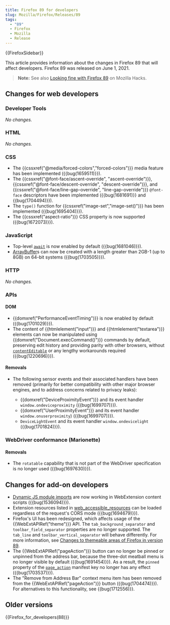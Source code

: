 ```yaml
---
title: Firefox 89 for developers
slug: Mozilla/Firefox/Releases/89
tags:
  - "89"
  - Firefox
  - Mozilla
  - Release
---
```


{{FirefoxSidebar}}

This article provides information about the changes in Firefox 89 that will affect developers. Firefox 89 was released on June 1, 2021.

> **Note:** See also [Looking fine with Firefox 89](https://hacks.mozilla.org/2021/06/looking-fine-with-firefox-89/) on Mozilla Hacks.

## Changes for web developers

### Developer Tools

_No changes._

### HTML

_No changes._

### CSS

- The {{cssxref("@media/forced-colors","forced-colors")}} media feature has been implemented ({{bug(1659511)}}).
- The {{cssxref("@font-face/ascent-override", "ascent-override")}}, {{cssxref("@font-face/descent-override", "descent-override")}}, and {{cssxref("@font-face/line-gap-override", "line-gap-override")}} `@font-face` descriptors have been implemented ({{bug(1681691)}} and {{bug(1704494)}}).
- The `type()` function for {{cssxref("image-set","image-set()")}} has been implemented ({{bug(1695404)}}).
- The {{cssxref("aspect-ratio")}} CSS property is now supported ({{bug(1672073)}}).

### JavaScript

- Top-level [`await`](/en-US/docs/Web/JavaScript/Reference/Operators/await#top-level-await) is now enabled by default ({{bug(1681046)}}).
- [ArrayBuffer](/en-US/docs/Web/JavaScript/Reference/Global_Objects/ArrayBuffer)s can now be created with a length greater than 2GB-1 (up to 8GB) on 64-bit systems ({{bug(1703505)}}).

### HTTP

_No changes._

### APIs

#### DOM

- {{domxref("PerformanceEventTiming")}} is now enabled by default ({{bug(1701029)}}).
- The content of {{htmlelement("input")}} and {{htmlelement("textarea")}} elements can now be manipulated using {{domxref("Document.execCommand()")}} commands by default, preserving edit history and providing parity with other browsers, without [`contentEditable`](/en-US/docs/Web/HTML/Global_attributes/contenteditable) or any lengthy workarounds required ({{bug(1220696)}}).

#### Removals

- The following sensor events and their associated handlers have been removed (primarily for better compatibility with other major browser engines, and to address concerns related to privacy leaks):

  - {{domxref("DeviceProximityEvent")}} and its event handler `window.ondeviceproximity` ({{bug(1699707)}}).
  - {{domxref("UserProximityEvent")}} and its event handler `window.onuserproximity`) ({{bug(1699707)}}).
  - `DeviceLightEvent` and its event handler `window.ondevicelight` ({{bug(1701824)}}).

### WebDriver conformance (Marionette)

#### Removals

- The `rotatable` capability that is not part of the WebDriver specification is no longer used ({{bug(1697630)}}).

## Changes for add-on developers

- [Dynamic JS module imports](/en-US/docs/Web/JavaScript/Guide/Modules#dynamic_module_loading) are now working in WebExtension content scripts ({{bug(1536094)}}).
- Extension resources listed in [web_accessible_resources](/en-US/docs/Mozilla/Add-ons/WebExtensions/manifest.json/web_accessible_resources) can be loaded regardless of the request's CORS mode ({{bug(1694679)}}).
- Firefox's UI has been redesigned, which affects usage of the {{WebExtAPIRef("theme")}} API. The `tab_background_separator` and `toolbar_field_separator` properties are no longer supported. The `tab_line` and `toolbar_vertical_separator` will behave differently. For more information, see [Changes to themeable areas of Firefox in version 89](https://blog.mozilla.org/addons/2021/04/19/changes-to-themeable-areas-of-firefox-in-version-89/).
- The {{WebExtAPIRef("pageAction")}} button can no longer be pinned or unpinned from the address bar, because the three-dot meatball menu is no longer visible by default ({{bug(1691454)}}). As a result, the `pinned` property of the [`page_action`](/en-US/docs/Mozilla/Add-ons/WebExtensions/manifest.json/page_action) manifest key no longer has any effect ({{bug(1703537)}}).
- The "Remove from Address Bar" context menu item has been removed from the {{WebExtAPIRef("pageAction")}} button ({{bug(1704474)}}). For alternatives to this functionality, see {{bug(1712556)}}.

## Older versions

{{Firefox_for_developers(88)}}
